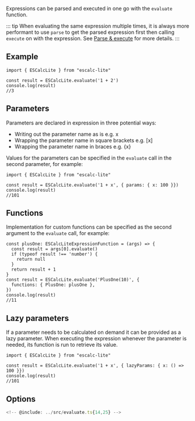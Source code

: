 
Expressions can be parsed and executed in one go with the `evaluate` function.

::: tip
When evaluating the same expression multiple times, it is always more performant to use `parse` to get the parsed
expression first then calling `execute` on with the expression. See [Parse & execute](./parse-and-execute.md) for more
details.
:::

## Example

```tsx
import { ESCalcLite } from "escalc-lite"

const result = ESCalcLite.evaluate('1 + 2')
console.log(result)
//3
```

## Parameters

Parameters are declared in expression in three potential ways:
- Writing out the parameter name as is e.g. x
- Wrapping the parameter name in square brackets e.g. [x]
- Wrapping the parameter name in braces e.g. {x}

Values for the parameters can be specified in the `evaluate` call in the second parameter, for example:

```tsx
import { ESCalcLite } from "escalc-lite"

const result = ESCalcLite.evaluate('1 + x', { params: { x: 100 }})
console.log(result)
//101
```

## Functions

Implementation for custom functions can be specified as the second argument to the `evaluate` call, for example:

```tsx
const plusOne: ESCalcLiteExpressionFunction = (args) => {
  const result = args[0].evaluate()
  if (typeof result !== 'number') {
    return null
  }
  return result + 1
}
const result = ESCalcLite.evaluate('PlusOne(10)', {
  functions: { PlusOne: plusOne },
})
console.log(result)
//11
```

## Lazy parameters

If a parameter needs to be calculated on demand it can be provided as a lazy parameter. When executing the expression
whenever the parameter is needed, its function is run to retrieve its value.

```tsx
import { ESCalcLite } from "escalc-lite"

const result = ESCalcLite.evaluate('1 + x', { lazyParams: { x: () => 100 }})
console.log(result)
//101
```

## Options

```ts
<!-- @include: ../src/evaluate.ts{14,25} -->
```

